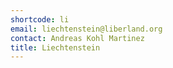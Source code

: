 ```yaml
---
shortcode: li
email: liechtenstein@liberland.org
contact: Andreas Kohl Martinez
title: Liechtenstein
---
```

